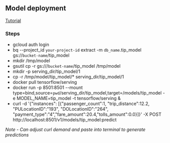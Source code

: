 ## Model deployment
[Tutorial](https://cloud.google.com/bigquery-ml/docs/export-model-tutorial)
### Steps
- gcloud auth login
- bq --project_id `your-project-id` extract -m `db_name`.tip_model gs://`bucket-name`/tip_model
- mkdir /tmp/model
- gsutil cp -r gs:///`bucket-name`/tip_model /tmp/model
- mkdir -p serving_dir/tip_model/1
- cp -r /tmp/model/tip_model/* serving_dir/tip_model/1
- docker pull tensorflow/serving
- docker run -p 8501:8501 --mount type=bind,source=`pwd`/serving_dir/tip_model,target=/models/tip_model -e MODEL_NAME=tip_model -t tensorflow/serving &
- curl -d '{"instances": [{"passenger_count":1, "trip_distance":12.2, "PULocationID":"193", "DOLocationID":"264", "payment_type":"4","fare_amount":20.4,"tolls_amount":0.0}]}' -X POST http://localhost:8501/v1/models/tip_model:predict

*Note - Can adjust curl demand and paste into terminal to generate predictions*

